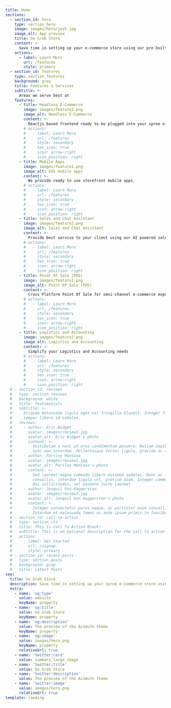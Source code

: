 ```yaml
---
title: Home
sections:
  - section_id: hero
    type: section_hero
    image: images/hero/josh.jpg
    image_alt: App preview
    title: Go Grab Store
    content: >-
      Save time in setting up your e-commerce store using our pre built bootstrap themes.
    actions:
      - label: Learn More
        url: /features
        style: primary
  - section_id: features
    type: section_features
    background: gray
    title: Features & Services
    subtitle: >-
      Areas we serve best at
    features:
      - title: Headless E-Commerce
        image: images/feature3.png
        image_alt: Headless E-Commerce
        content: >-
          Reactjs based frontend ready to be plugged into your spree e-commerce store.
        # actions:
        #   - label: Learn More
        #     url: /features
        #     style: secondary
        #     has_icon: true
        #     icon: arrow-right
        #     icon_position: right
      - title: Mobile Apps
        image: images/feature1.png
        image_alt: GGS mobile apps
        content: >-
          We provide ready to use storefront mobile apps.
        # actions:
        #   - label: Learn More
        #     url: /features
        #     style: secondary
        #     has_icon: true
        #     icon: arrow-right
        #     icon_position: right
      - title: Sales and Chat Assistant
        image: images/feature2.png
        image_alt: Sales and Chat Assistant
        content: >-
          Provide best service to your client using our AI powered sales and chat assitant.
        # actions:
        #   - label: Learn More
        #     url: /features
        #     style: secondary
        #     has_icon: true
        #     icon: arrow-right
        #     icon_position: right
      - title: Point Of Sale (POS)
        image: images/feature1.png
        image_alt: Point Of Sale (POS)
        content: >-
          Cross Platform Point Of Sale for omni-channel e-commerce experience
        # actions:
        #   - label: Learn More
        #     url: /features
        #     style: secondary
        #     has_icon: true
        #     icon: arrow-right
        #     icon_position: right
      - title: Logistics and Accounting
        image: images/feature2.png
        image_alt: Logistics and Accounting
        content: >-
          Simplify your Logistics and Accounting needs
        # actions:
        #   - label: Learn More
        #     url: /features
        #     style: secondary
        #     has_icon: true
        #     icon: arrow-right
        #     icon_position: right                        
  # - section_id: reviews
  #   type: section_reviews
  #   background: white
  #   title: Testimonials
  #   subtitle: >-
  #     Aliquam malesuada ligula eget est fringilla blandit. Integer finibus
  #     semper libero id sodales.
  #   reviews:
  #     - author: Eric Widget
  #       avatar: images/review1.jpg
  #       avatar_alt: Eric Widget's photo
  #       content: >-
  #         Vestibulum a nunc ut eros condimentum posuere. Nullam dapibus quis
  #         nunc non interdum. Pellentesque tortor ligula, gravida ac commodo eu.
  #     - author: Parsley Montana
  #       avatar: images/review2.jpg
  #       avatar_alt: Parsley Montana's photo
  #       content: >-
  #         Sed laoreet magna commodo libero euismod sodales. Nunc ac libero
  #         convallis, interdum ligula vel, pretium diam. Integer commodo sem at
  #         dui sollicitudin, vel posuere justo laoreet.
  #     - author: Jonquil Von Haggerston
  #       avatar: images/review3.jpg
  #       avatar_alt: Jonquil Von Haggerston's photo
  #       content: >-
  #         Integer consectetur purus neque, ac porttitor enim convallis vitae.
  #         Interdum et malesuada fames ac ante ipsum primis in faucibus.
  # - section_id: call-to-action
  #   type: section_cta
  #   title: This Is Call To Action Block!
  #   subtitle: This is an optional description for the call to action block.
  #   actions:
  #     - label: Get Started
  #       url: /signup
  #       style: primary
  # - section_id: recent-posts
  #   type: section_posts
  #   background: gray
  #   title: Latest Posts
seo:
  title: Go Grab Store
  description: Save time in setting up your spree e-commerce store using our pre built bootstrap themes.
  extra:
    - name: 'og:type'
      value: website
      keyName: property
    - name: 'og:title'
      value: Go Grab Store
      keyName: property
    - name: 'og:description'
      value: The preview of the Azimuth theme
      keyName: property
    - name: 'og:image'
      value: images/hero.png
      keyName: property
      relativeUrl: true
    - name: 'twitter:card'
      value: summary_large_image
    - name: 'twitter:title'
      value: Go Grab Store
    - name: 'twitter:description'
      value: The preview of the Azimuth theme
    - name: 'twitter:image'
      value: images/hero.png
      relativeUrl: true
template: landing
---
```

